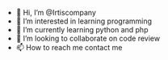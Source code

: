 - 👋 Hi, I’m @Irtiscompany
- 👀 I’m interested in learning programming
- 🌱 I’m currently learning python and php
- 💞️ I’m looking to collaborate on code review
- 📫 How to reach me contact me

<!---
Irtiscompany/Irtiscompany is a ✨ special ✨ repository because its `README.md` (this file) appears on your GitHub profile.
You can click the Preview link to take a look at your changes.
--->
